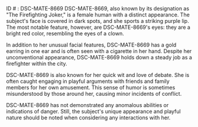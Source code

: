 ID # : DSC-MATE-8669
DSC-MATE-8669, also known by its designation as "The Firefighting Joker," is a female human with a distinct appearance. The subject's face is covered in dark spots, and she sports a striking purple lip. The most notable feature, however, are DSC-MATE-8669's eyes: they are a bright red color, resembling the eyes of a clown.

In addition to her unusual facial features, DSC-MATE-8669 has a gold earring in one ear and is often seen with a cigarette in her hand. Despite her unconventional appearance, DSC-MATE-8669 holds down a steady job as a firefighter within the city.

DSC-MATE-8669 is also known for her quick wit and love of debate. She is often caught engaging in playful arguments with friends and family members for her own amusement. This sense of humor is sometimes misunderstood by those around her, causing minor incidents of conflict.

DSC-MATE-8669 has not demonstrated any anomalous abilities or indications of danger. Still, the subject's unique appearance and playful nature should be noted when considering any interactions with her.